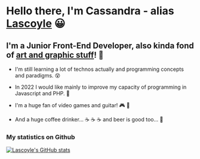 # Hello there, I'm Cassandra - alias [Lascoyle][website] :grinning:

## I'm a Junior Front-End Developer, also kinda fond of [art and graphic stuff][deviantart]! :art:

* I'm still learning a lot of technos actually and programming concepts and paradigms. :dizzy_face:
* In 2022 I would like mainly to improve my capacity of programming in Javascript and PHP. :muscle:
* I'm a huge fan of video games and guitar! :video_game: :guitar:

* And a huge coffee drinker... :coffee: :coffee: :coffee: and beer is good too... :beer:

### My statistics on Github

[deviantart]: https://www.deviantart.com/lascoyle-the-second
[website]: https://lascoyle-dev.netlify.app/

[![Lascoyle's GitHub stats](https://github-readme-stats.vercel.app/api?username=Lascoyle)](https://github.com/Lascoyle/github-readme-stats)

<!---
Lascoyle/Lascoyle is a ✨ special ✨ repository because its `README.md` (this file) appears on your GitHub profile.
You can click the Preview link to take a look at your changes.
--->
